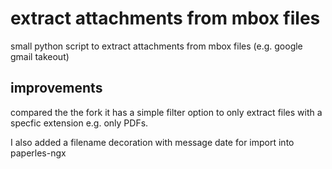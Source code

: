 # extract attachments from mbox files

small python script to extract attachments from mbox files (e.g. google gmail takeout)

## improvements

compared the the fork it has a simple filter option to only extract files with a
specfic extension e.g. only PDFs.

I also added a filename decoration with message date for import into paperles-ngx

